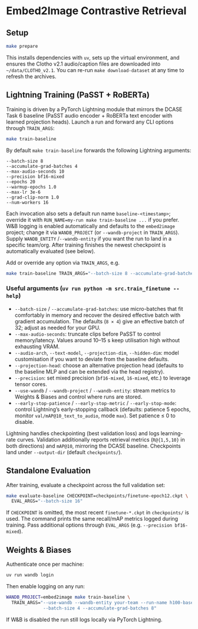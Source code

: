 # Embed2Image Contrastive Retrieval

## Setup

```bash
make prepare
```

This installs dependencies with `uv`, sets up the virtual environment, and
ensures the Clotho v2.1 audio/caption files are downloaded into
`~/data/CLOTHO_v2.1`. You can re-run `make download-dataset` at any time to
refresh the archives.

## Lightning Training (PaSST + RoBERTa)

Training is driven by a PyTorch Lightning module that mirrors the DCASE Task 6
baseline (PaSST audio encoder + RoBERTa text encoder with learned projection
heads). Launch a run and forward any CLI options through `TRAIN_ARGS`:

```bash
make train-baseline
```

By default `make train-baseline` forwards the following Lightning arguments:

```
--batch-size 8
--accumulate-grad-batches 4
--max-audio-seconds 10
--precision bf16-mixed
--epochs 20
--warmup-epochs 1.0
--max-lr 3e-6
--grad-clip-norm 1.0
--num-workers 16
```

Each invocation also sets a default run name `baseline-<timestamp>`; override it
with `RUN_NAME=my-run make train-baseline ...` if you prefer. W&B logging is
enabled automatically and defaults to the `embed2image` project; change it via
`WANDB_PROJECT` (or `--wandb-project` in `TRAIN_ARGS`). Supply `WANDB_ENTITY` /`--wandb-entity`
if you want the run to land in a specific team/org. After training finishes the
newest checkpoint is automatically evaluated (see below).

Add or override any option via `TRAIN_ARGS`, e.g.

```bash
make train-baseline TRAIN_ARGS="--batch-size 8 --accumulate-grad-batches 4"
```

### Useful arguments (`uv run python -m src.train_finetune --help`)

- `--batch-size` / `--accumulate-grad-batches`: use micro-batches that fit
  comfortably in memory and recover the desired effective batch with gradient
  accumulation. The defaults (`8 × 4`) give an effective batch of 32; adjust as
  needed for your GPU.
- `--max-audio-seconds`: truncate clips before PaSST to control memory/latency.
  Values around 10–15 s keep utilisation high without exhausting VRAM.
- `--audio-arch`, `--text-model`, `--projection-dim`, `--hidden-dim`: model
  customisation if you want to deviate from the baseline defaults.
- `--projection-head`: choose an alternative projection head (defaults to the
  baseline MLP and can be extended via the head registry).
- `--precision`: set mixed precision (`bf16-mixed`, `16-mixed`, etc.) to leverage
  tensor cores.
- `--use-wandb` / `--wandb-project` / `--wandb-entity`: stream metrics to
  Weights & Biases and control where runs are stored.
- `--early-stop-patience` / `--early-stop-metric` / `--early-stop-mode`: control
  Lightning’s early-stopping callback (defaults: patience 5 epochs, monitor
  `val/mAP@10_text_to_audio`, mode `max`). Set patience ≤ 0 to disable.

Lightning handles checkpointing (best validation loss) and logs learning-rate
curves. Validation additionally reports retrieval metrics (`R@{1,5,10}` in both
directions) and `mAP@10`, mirroring the DCASE baseline. Checkpoints land under
`--output-dir` (default `checkpoints/`).

## Standalone Evaluation

After training, evaluate a checkpoint across the full validation set:

```bash
make evaluate-baseline CHECKPOINT=checkpoints/finetune-epoch12.ckpt \
  EVAL_ARGS="--batch-size 16"
```

If `CHECKPOINT` is omitted, the most recent `finetune-*.ckpt` in `checkpoints/`
is used. The command prints the same recall/mAP metrics logged during training.
Pass additional options through `EVAL_ARGS` (e.g. `--precision bf16-mixed`).

## Weights & Biases

Authenticate once per machine:

```bash
uv run wandb login
```

Then enable logging on any run:

```bash
WANDB_PROJECT=embed2image make train-baseline \
  TRAIN_ARGS="--use-wandb --wandb-entity your-team --run-name h100-baseline \
              --batch-size 4 --accumulate-grad-batches 8"
```

If W&B is disabled the run still logs locally via PyTorch Lightning.
